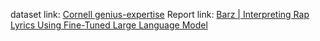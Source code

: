 dataset link: [Cornell genius-expertise](https://www.cs.cornell.edu/~arb/data/genius-expertise/)
Report link: [Barz | Interpreting Rap Lyrics Using Fine-Tuned Large Language Model](https://drive.google.com/file/d/1S8kyujhycaS7W1kqGHI1VlBfAjQnP6_0/view?usp=drive_link)
